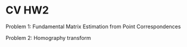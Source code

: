 
# CV HW2
Problem 1: Fundamental Matrix Estimation from Point Correspondences

Problem 2: Homography transform